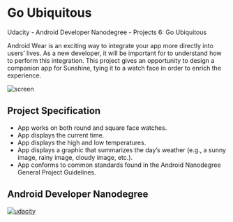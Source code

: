 # Go Ubiquitous
Udacity - Android Developer Nanodegree - Projects 6: Go Ubiquitous

Android Wear is an exciting way to integrate your app more directly into users’ lives. As a new developer, it will be important for to understand how to perform this integration. This project gives an opportunity to design a companion app for Sunshine, tying it to a watch face in order to enrich the experience.

![screen](../master/art/screenshot.png)


## Project Specification

* App works on both round and square face watches.
* App displays the current time.
* App displays the high and low temperatures.
* App displays a graphic that summarizes the day’s weather (e.g., a sunny image, rainy image, cloudy image, etc.).
* App conforms to common standards found in the Android Nanodegree General Project Guidelines.


## Android Developer Nanodegree
[![udacity][1]][2]

[1]: ../master/art/nanodegree-logo.png
[2]: https://www.udacity.com/course/android-developer-nanodegree--nd801